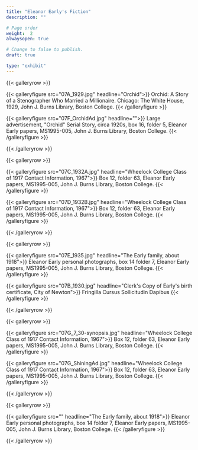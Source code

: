 ```yaml
---
title: "Eleanor Early's Fiction"
description: ""

# Page order
weight:  2
alwaysopen: true

# Change to false to publish.
draft: true

type: "exhibit"
---
```


{{< galleryrow >}}

{{< galleryfigure src="07A_1929.jpg"
           headline="Orchid">}} Orchid: A Story of a Stenographer Who Married a Millionaire. Chicago: The White House, 1929, John J. Burns Library, Boston College.
{{< /galleryfigure >}}

{{< galleryfigure src="07F_OrchidAd.jpg"
           headline="">}} Large advertisement, "Orchid" Serial Story, circa 1920s, box 16, folder 5, Eleanor Early papers, MS1995-005, John J. Burns Library, Boston College.
{{< /galleryfigure >}}

{{< /galleryrow >}}

{{< galleryrow >}}

{{< galleryfigure src="07C_1932A.jpg"
           headline="Wheelock College Class of 1917 Contact Information, 1967">}} Box 12, folder 63, Eleanor Early papers, MS1995-005, John J. Burns Library, Boston College.
{{< /galleryfigure >}}

{{< galleryfigure src="07D_1932B.jpg"
           headline="Wheelock College Class of 1917 Contact Information, 1967">}} Box 12, folder 63, Eleanor Early papers, MS1995-005, John J. Burns Library, Boston College.
{{< /galleryfigure >}}

{{< /galleryrow >}}

{{< galleryrow >}}

{{< galleryfigure src="07E_1935.jpg"
           headline="The Early family, about 1918">}} Eleanor Early personal photographs, box 14 folder 7, Eleanor Early papers, MS1995-005, John J. Burns Library, Boston College.
{{< /galleryfigure >}}

{{< galleryfigure src="07B_1930.jpg"
           headline="Clerk's Copy of Early's birth certificate, City of Newton">}} Fringilla Cursus Sollicitudin Dapibus
{{< /galleryfigure >}}

{{< /galleryrow >}}

{{< galleryrow >}}

{{< galleryfigure src="07G_7_30-synopsis.jpg"
           headline="Wheelock College Class of 1917 Contact Information, 1967">}} Box 12, folder 63, Eleanor Early papers, MS1995-005, John J. Burns Library, Boston College.
{{< /galleryfigure >}}

{{< galleryfigure src="07G_ShiningAd.jpg"
           headline="Wheelock College Class of 1917 Contact Information, 1967">}} Box 12, folder 63, Eleanor Early papers, MS1995-005, John J. Burns Library, Boston College.
{{< /galleryfigure >}}

{{< /galleryrow >}}

{{< galleryrow >}}

{{< galleryfigure src=""
           headline="The Early family, about 1918">}} Eleanor Early personal photographs, box 14 folder 7, Eleanor Early papers, MS1995-005, John J. Burns Library, Boston College.
{{< /galleryfigure >}}

{{< /galleryrow >}}

